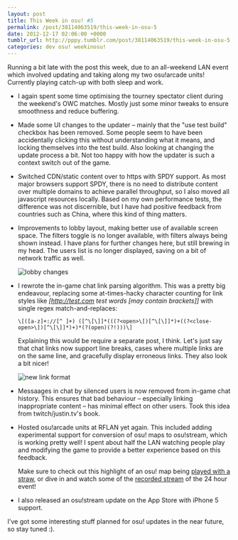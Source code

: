 ```yaml
---
layout: post
title: This Week in osu! #5
permalink: /post/38114063519/this-week-in-osu-5
date: 2012-12-17 02:06:00 +0000
tumblr_url: http://pppy.tumblr.com/post/38114063519/this-week-in-osu-5
categories: dev osu! weekinosu!
---
```

Running a bit late with the post this week, due to an all-weekend LAN event which involved updating and taking along my two osu!arcade units! Currently playing catch-up with both sleep and work.

*	I again spent some time optimising the tourney spectator client during the weekend's OWC matches. Mostly just some minor tweaks to ensure smoothness and reduce buffering.

*	Made some UI changes to the updater – mainly that the "use test build" checkbox has been removed. Some people seem to have been accidentally clicking this without understanding what it means, and locking themselves into the test build. Also looking at changing the update process a bit. Not too happy with how the updater is such a context switch out of the game.

*	Switched CDN/static content over to https with SPDY support. As most major browsers support SPDY, there is no need to distribute content over multiple domains to achieve parallel throughput, so I also moved all javascript resources locally. Based on my own performance tests, the difference was not discernible, but I have had positive feedback from countries such as China, where this kind of thing matters.

*	Improvements to lobby layout, making better use of available screen space. The filters toggle is no longer available, with filters always being shown instead. I have plans for further changes here, but still brewing in my head. The users list is no longer displayed, saving on a bit of network traffic as well.

	![lobby changes](http://puu.sh/1BNi5.jpg)

*	I rewrote the in-game chat link parsing algorithm. This was a pretty big endeavour, replacing some at-times-hacky character counting for link styles like *[http://test.com test words [may contain brackets]]* with single regex match-and-replaces:

	`\[([a-z]+://[^ ]+) ([^\[\]]*(((?<open>\[)[^\[\]]*)+((?<close-open>\])[^\[\]]*)+)*(?(open)(?!)))\]`
	
	Explaining this would be require a separate post, I think. Let's just say that chat links now support line breaks, cases where multiple links are on the same line, and gracefully display erroneous links. They also look a bit nicer!
	
	![new link format](http://puu.sh/1A7ku.jpg)

*	Messaages in chat by silenced users is now removed from in-game chat history. This ensures that bad behaviour – especially linking inappropriate content – has minimal effect on other users. Took this idea from twitch/justin.tv's book.

*	Hosted osu!arcade units at RFLAN yet again. This included adding experimental support for conversion of osu! maps to osu!stream, which is working pretty well! I spent about half the LAN watching people play and modifying the game to provide a better experience based on this feedback.

	Make sure to check out this highlight of an osu! map being [played with a straw](http://www.youtube.com/watch?v=RyyBXYmBv04), or dive in and watch some of the [recorded stream](twitch.tv/peppyhax) of the 24 hour event!

*	I also released an osu!stream update on the App Store with iPhone 5 support.

I've got some interesting stuff planned for osu! updates in the near future, so stay tuned :).